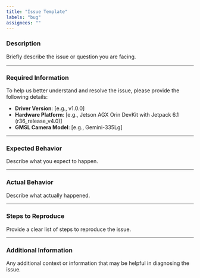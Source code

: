 ```yaml
---
title: "Issue Template"
labels: "bug"
assignees: ""
---
```


<!-- Before filing an issue, please check the existing issues to avoid duplicates. -->

### Description

Briefly describe the issue or question you are facing.

---

### Required Information

To help us better understand and resolve the issue, please provide the following details:

- **Driver Version**: [e.g., v1.0.0]
- **Hardware Platform**: [e.g., Jetson AGX Orin DevKit with Jetpack 6.1 (r36_release_v4.0)]
- **GMSL Camera Model**: [e.g., Gemini-335Lg]

---

### Expected Behavior

Describe what you expect to happen.

---

### Actual Behavior

Describe what actually happened.

---

### Steps to Reproduce

Provide a clear list of steps to reproduce the issue.

---

### Additional Information

Any additional context or information that may be helpful in diagnosing the issue.